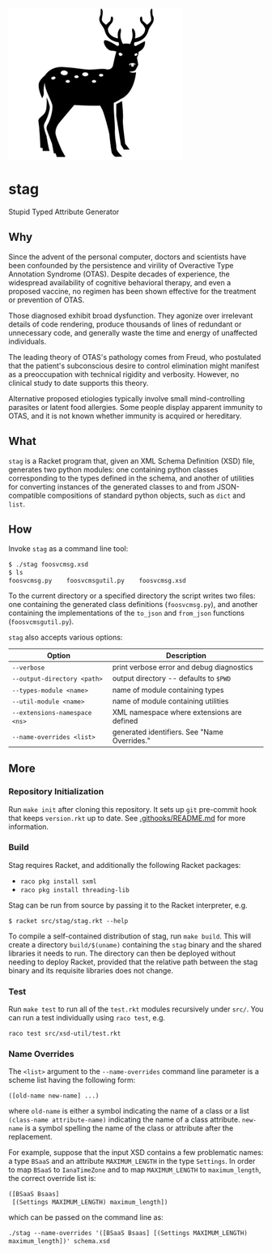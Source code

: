 ![stag](stag.png)

stag
====
Stupid Typed Attribute Generator

Why
---
Since the advent of the personal computer, doctors and scientists have been
confounded by the persistence and virility of Overactive Type Annotation
Syndrome (OTAS). Despite decades of experience, the widespread availability
of cognitive behavioral therapy, and even a proposed vaccine, no regimen has
been shown effective for the treatment or prevention of OTAS.

Those diagnosed exhibit broad dysfunction. They agonize over irrelevant
details of code rendering, produce thousands of lines of redundant or
unnecessary code, and generally waste the time and energy of unaffected
individuals.

The leading theory of OTAS's pathology comes from Freud, who postulated that
the patient's subconscious desire to control elimination might manifest as a
preoccupation with technical rigidity and verbosity. However, no clinical
study to date supports this theory.

Alternative proposed etiologies typically involve small mind-controlling
parasites or latent food allergies. Some people display apparent immunity to
OTAS, and it is not known whether immunity is acquired or hereditary.

What
----
`stag` is a Racket program that, given an XML Schema Definition (XSD) file,
generates two python modules: one containing python classes corresponding to
the types defined in the schema, and another of utilities for converting
instances of the generated classes to and from JSON-compatible compositions
of standard python objects, such as `dict` and `list`.

How
---
Invoke `stag` as a command line tool:

    $ ./stag foosvcmsg.xsd
    $ ls
    foosvcmsg.py    foosvcmsgutil.py    foosvcmsg.xsd

To the current directory or a specified directory the script writes two
files: one containing the generated class definitions (`foosvcmsg.py`), and
another containing the implementations of the `to_json` and `from_json`
functions (`foosvcmsgutil.py`).

`stag` also accepts various options:

| Option                        | Description                                 |
| ------                        | -----------                                 |
| `--verbose`                   | print verbose error and debug diagnostics   |
| `--output-directory <path>`   | output directory -- defaults to `$PWD`      |
| `--types-module <name>`       | name of module containing types             |
| `--util-module <name>`        | name of module containing utilities         |
| `--extensions-namespace <ns>` | XML namespace where extensions are defined  |
| `--name-overrides <list>`     | generated identifiers. See "Name Overrides."|

More
----
### Repository Initialization
Run `make init` after cloning this repository. It sets up `git` pre-commit
hook that keeps `version.rkt` up to date. See 
[.githooks/README.md](.githooks/README.md) for more information.

### Build
Stag requires Racket, and additionally the following Racket packages:
- `raco pkg install sxml`
- `raco pkg install threading-lib`

Stag can be run from source by passing it to the Racket interpreter, e.g.

    $ racket src/stag/stag.rkt --help

To compile a self-contained distribution of stag, run `make build`. This will
create a directory `build/$(uname)` containing the `stag` binary and the
shared libraries it needs to run. The directory can then be deployed without
needing to deploy Racket, provided that the relative path between the stag
binary and its requisite libraries does not change.

### Test
Run `make test` to run all of the `test.rkt` modules recursively under `src/`.
You can run a test individually using `raco test`, e.g.

    raco test src/xsd-util/test.rkt

### Name Overrides
The `<list>` argument to the `--name-overrides` command line parameter is a
scheme list having the following form:

    ([old-name new-name] ...)

where `old-name` is either a symbol indicating the name of a class or a list
`(class-name attribute-name)` indicating the name of a class attribute.
`new-name` is a symbol spelling the name of the class or attribute after the
replacement.

For example, suppose that the input XSD contains a few problematic names: a
type `BSaaS` and an attribute `MAXIMUM_LENGTH` in the type `Settings`.
In order to map `BSaaS` to `IanaTimeZone` and to map `MAXIMUM_LENGTH`
to `maximum_length`, the correct override list is:

    ([BSaaS Bsaas]
     [(Settings MAXIMUM_LENGTH) maximum_length])

which can be passed on the command line as:

    ./stag --name-overrides '([BSaaS Bsaas] [(Settings MAXIMUM_LENGTH) maximum_length])' schema.xsd
